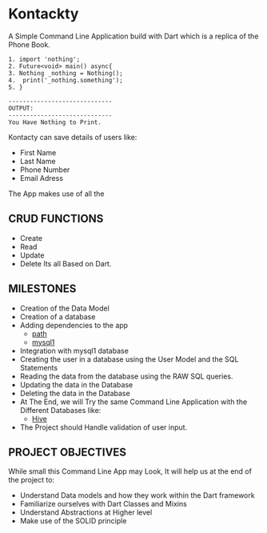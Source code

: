 # Kontackty
A Simple Command Line Application build with Dart which is a replica of the Phone  Book.

```
1. import 'nothing';
2. Future<void> main() async{
3. Nothing _nothing = Nothing();
4.  print('_nothing.something');  
5. }

-----------------------------
OUTPUT:
-----------------------------
You Have Nothing to Print.
```

Kontacty can save details of users like:

* First Name
* Last Name
* Phone Number
* Email Adress

The App makes use of all the 
## CRUD FUNCTIONS

* Create
* Read
* Update
* Delete
Its all Based on Dart.

## MILESTONES
* Creation of the Data Model
* Creation of a database
* Adding dependencies to the app
  * [path](https://pub.dev/packages/path)
  * [mysql1](https://pub.dev/packages/mysql1)
* Integration with mysql1 database
* Creating the user in a database using the User Model and the SQL Statements
* Reading the data from the database using the RAW SQL queries.
* Updating the data in the Database
* Deleting the data in the Database
* At The End, we will Try the same Command Line Application with the Different Databases like:
  * [Hive](https://pub.dev/packages/hive)
* The Project should Handle validation of user input.

## PROJECT OBJECTIVES
While small this Command Line App may Look, It will help us at the end of the project to: 
- Understand Data models and how they work within the Dart framework
- Familiarize ourselves with Dart Classes and Mixins
- Understand Abstractions at Higher level
- Make use of the SOLID principle
